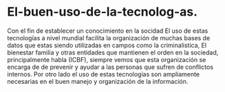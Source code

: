 # El-buen-uso-de-la-tecnolog-as.
Con el fin de establecer un conocimiento en la socidad
El uso de estas tecnologías a nivel mundial facilita la organización de muchas bases de datos que estas siendo utilizadas en campos como la criminalistica, El bienestar familia y otras entidades que mantienen el orden en la sociedad, principalmente habla (ICBF), siempre vemos que esta organización se encarga de de prevenir y ayudar a las personas que sufren de conflictos internos. Por otro lado el uso de estas tecnologías son ampliamente necesarias en el buen manejo y organización de la información.
